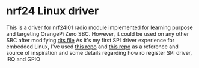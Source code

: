 # nrf24 Linux driver

This is a driver for nrf24l01 radio module implemented for learning purpose and targeting OrangePi Zero SBC. However, it could be used on any other SBC after modifying [dts file](https://github.com/CeSiumUA/nrf24l01_linux_driver/blob/main/dts/nrf24_overlay.dts)
As it's my first SPI driver experience for embedded Linux, I've used [this repo](https://github.com/embeddeddiaries/nrf24l01p) and [this repo](https://github.com/mciupak/nrf24) as a reference and source of inspiration and some details regarding how ro register SPI driver, IRQ and GPIO

